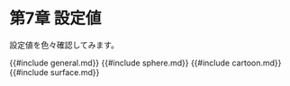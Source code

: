 # 第7章 設定値

設定値を色々確認してみます。

{{#include general.md}}
{{#include sphere.md}}
{{#include cartoon.md}}
{{#include surface.md}}
